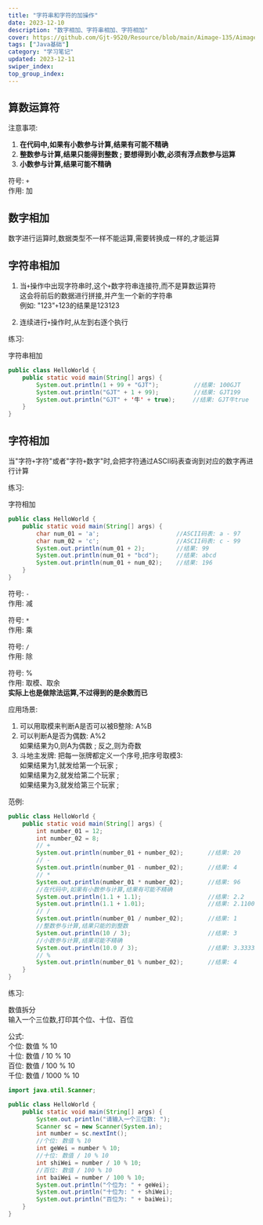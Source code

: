 ```yaml
---
title: "字符串和字符的加操作"
date: 2023-12-10
description: "数字相加、字符串相加、字符相加"
cover: https://github.com/Gjt-9520/Resource/blob/main/Aimage-135/Aimage67.jpg?raw=true
tags: ["Java基础"]
category: "学习笔记"
updated: 2023-12-11
swiper_index:
top_group_index:
---
```


## 算数运算符

注意事项: 
1. **在代码中,如果有小数参与计算,结果有可能不精确**
2. **整数参与计算,结果只能得到整数 ;  要想得到小数,必须有浮点数参与运算**
3. **小数参与计算,结果可能不精确**

符号: `+`   
作用: 加   

## 数字相加

数字进行运算时,数据类型不一样不能运算,需要转换成一样的,才能运算 

## 字符串相加

1. 当`+`操作中出现字符串时,这个`+`数字符串连接符,而不是算数运算符    
这会将前后的数据进行拼接,并产生一个新的字符串  
例如: "123"`+`123的结果是123123   
  
2. 连续进行`+`操作时,从左到右逐个执行

练习: 

字符串相加

```java
public class HelloWorld {
    public static void main(String[] args) {
        System.out.println(1 + 99 + "GJT");          //结果: 100GJT
        System.out.println("GJT" + 1 + 99);          //结果: GJT199
        System.out.println("GJT" + '牛' + true);     //结果: GJT牛true
    }
}
```

## 字符相加

当"字符`+`字符"或者"字符`+`数字"时,会把字符通过ASCII码表查询到对应的数字再进行计算

练习: 

字符相加

```java
public class HelloWorld {
    public static void main(String[] args) {
        char num_01 = 'a';                      //ASCII码表: a - 97
        char num_02 = 'c';                      //ASCII码表: c - 99
        System.out.println(num_01 + 2);         //结果: 99
        System.out.println(num_01 + "bcd");     //结果: abcd
        System.out.println(num_01 + num_02);    //结果: 196
    }
}
```

符号: `-`   
作用: 减   

符号: `*`   
作用: 乘   
 
符号: `/`  
作用: 除   

符号: %  
作用: 取模、取余     
**实际上也是做除法运算,不过得到的是余数而已**  
  
应用场景: 
1. 可以用取模来判断A是否可以被B整除: A%B  
2. 可以判断A是否为偶数: A%2  
如果结果为0,则A为偶数 ;  反之,则为奇数  
3. 斗地主发牌: 把每一张牌都定义一个序号,把序号取模3:    
如果结果为1,就发给第一个玩家 ;    
如果结果为2,就发给第二个玩家 ;   
如果结果为3,就发给第三个玩家 ;  

范例: 

```java
public class HelloWorld {
    public static void main(String[] args) {
        int number_01 = 12; 
        int number_02 = 8; 
        // +
        System.out.println(number_01 + number_02);       //结果: 20
        // -
        System.out.println(number_01 - number_02);       //结果: 4
        // *
        System.out.println(number_01 * number_02);       //结果: 96
        //在代码中,如果有小数参与计算,结果有可能不精确
        System.out.println(1.1 + 1.1);                   //结果: 2.2
        System.out.println(1.1 + 1.01);                  //结果: 2.1100000000000003
        // /
        System.out.println(number_01 / number_02);       //结果: 1
        //整数参与计算,结果只能的到整数
        System.out.println(10 / 3);                      //结果: 3
        //小数参与计算,结果可能不精确
        System.out.println(10.0 / 3);                    //结果: 3.3333333333333335
        // %
        System.out.println(number_01 % number_02);       //结果: 4
    }
}
```

练习: 

数值拆分   
输入一个三位数,打印其个位、十位、百位   

公式:   
个位: 数值 % 10   
十位: 数值 / 10 % 10  
百位: 数值 / 100 % 10    
千位: 数值 / 1000 % 10    

```java
import java.util.Scanner; 

public class HelloWorld {
    public static void main(String[] args) {
        System.out.println("请输入一个三位数: "); 
        Scanner sc = new Scanner(System.in); 
        int number = sc.nextInt(); 
        //个位: 数值 % 10
        int geWei = number % 10; 
        //十位: 数值 / 10 % 10
        int shiWei = number / 10 % 10; 
        //百位: 数值 / 100 % 10 
        int baiWei = number / 100 % 10; 
        System.out.println("个位为: " + geWei); 
        System.out.println("十位为: " + shiWei); 
        System.out.println("百位为: " + baiWei); 
    }
}
```